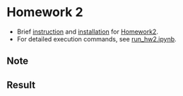 # Homework 2
* Brief [instruction] and [installation] for [Homework2].
* For detailed execution commands, see [run_hw2.ipynb].

## Note
## Result



[instruction]: instruction.md
[installation]: installation.md
[Homework2]: https://rail.eecs.berkeley.edu/deeprlcourse/deeprlcourse/static/homeworks/hw2.pdf
[run_hw2.ipynb]: cs285/scripts/run_hw2.ipynb
